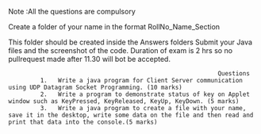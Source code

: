 Note :All the questions are compulsory

Create a folder of your name in the format RollNo_Name_Section

This folder should be created inside the Answers folders 
Submit your Java files and the screenshot of the code.
Duration of exam is 2 hrs so no pullrequest made after 11.30 will bot be accepted.

                                                             
                                                              
                                                               Questions
             1.   Write a java program for Client Server communication using UDP Datagram Socket Programming. (10 marks)
             2.   Write a program to demonstrate status of key on Applet window such as KeyPressed, KeyReleased, KeyUp, KeyDown. (5 marks)
             3.   Write a java program to create a file with your name, save it in the desktop, write some data on the file and then read and print that data into the console.(5 marks)
